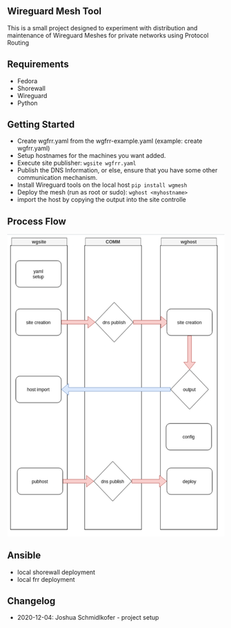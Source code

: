 ## Wireguard Mesh Tool


This is a small project designed to experiment with distribution and maintenance of Wireguard Meshes for private networks using Protocol Routing


## Requirements

 - Fedora
 - Shorewall
 - Wireguard
 - Python


##  Getting Started

 - Create wgfrr.yaml from the wgfrr-example.yaml (example: create wgfrr.yaml)
 - Setup hostnames for the machines you want added.
 - Execute site publisher: `wgsite wgfrr.yaml`
 - Publish the DNS Information, or else, ensure that you have some other communication mechanism.
 - Install Wireguard tools on the local host `pip install wgmesh`
 - Deploy the mesh (run as root or sudo): `wghost <myhostname>`
 - import the host by copying the output into the site controlle


## Process Flow

  ![image](Documents/workflow.png)

 ## Ansible

  - local shorewall deployment
  - local frr deployment

 
 ## Changelog

  - 2020-12-04: Joshua Schmidlkofer - project setup